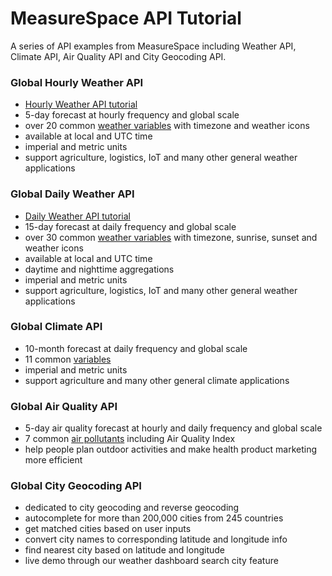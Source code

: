 # MeasureSpace API Tutorial

A series of API examples from MeasureSpace including Weather API, Climate API, Air Quality API and City Geocoding API.

### Global Hourly Weather API

- [Hourly Weather API tutorial](src/hourly_weather_api.ipynb)
- 5-day forecast at hourly frequency and global scale
- over 20 common [weather variables](https://weather.measurespace.io/documentation#global-hourly-weather-forecast-variables) with timezone and weather icons
- available at local and UTC time
- imperial and metric units
- support agriculture, logistics, IoT and many other general weather applications

### Global Daily Weather API

- [Daily Weather API tutorial](src/daily_weather_api.ipynb)
- 15-day forecast at daily frequency and global scale
- over 30 common [weather variables](https://weather.measurespace.io/documentation#global-daily-weather-forecast-variables) with timezone, sunrise, sunset and weather icons
- available at local and UTC time
- daytime and nighttime aggregations
- imperial and metric units
- support agriculture, logistics, IoT and many other general weather applications

### Global Climate API

- 10-month forecast at daily frequency and global scale
- 11 common [variables](https://weather.measurespace.io/documentation#global-climate-forecast-variables)
- imperial and metric units
- support agriculture and many other general climate applications

### Global Air Quality API

- 5-day air quality forecast at hourly and daily frequency and global scale
- 7 common [air pollutants](https://weather.measurespace.io/documentation#global-hourly-air-quality-forecast-variables) including Air Quality Index
- help people plan outdoor activities and make health product marketing more efficient

### Global City Geocoding API

- dedicated to city geocoding and reverse geocoding
- autocomplete for more than 200,000 cities from 245 countries
- get matched cities based on user inputs
- convert city names to corresponding latitude and longitude info
- find nearest city based on latitude and longitude
- live demo through our weather dashboard search city feature
